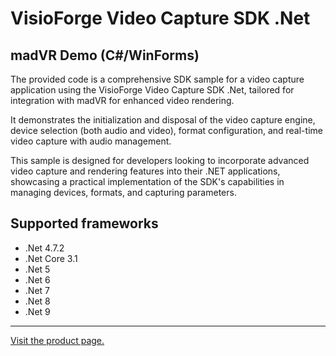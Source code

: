 ﻿# VisioForge Video Capture SDK .Net

## madVR Demo (C#/WinForms)

The provided code is a comprehensive SDK sample for a video capture application using the VisioForge Video Capture SDK .Net, tailored for integration with madVR for enhanced video rendering.

It demonstrates the initialization and disposal of the video capture engine, device selection (both audio and video), format configuration, and real-time video capture with audio management.

This sample is designed for developers looking to incorporate advanced video capture and rendering features into their .NET applications, showcasing a practical implementation of the SDK's capabilities in managing devices, formats, and capturing parameters.

## Supported frameworks

* .Net 4.7.2
* .Net Core 3.1
* .Net 5
* .Net 6
* .Net 7
* .Net 8
* .Net 9

---

[Visit the product page.](https://www.visioforge.com/video-capture-sdk-net)
